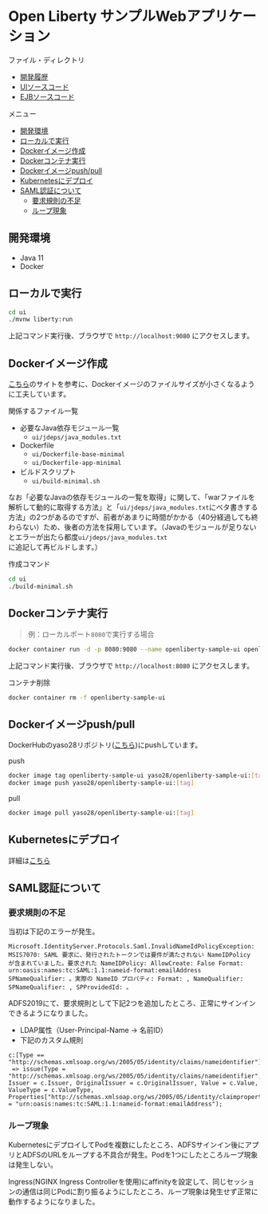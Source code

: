 <!-- omit in toc -->
# Open Liberty サンプルWebアプリケーション

ファイル・ディレクトリ

- [開発履歴](./history.md)
- [UIソースコード](./ui/)
- [EJBソースコード](./ejb/)

メニュー

- [開発環境](#開発環境)
- [ローカルで実行](#ローカルで実行)
- [Dockerイメージ作成](#dockerイメージ作成)
- [Dockerコンテナ実行](#dockerコンテナ実行)
- [Dockerイメージpush/pull](#dockerイメージpushpull)
- [Kubernetesにデプロイ](#kubernetesにデプロイ)
- [SAML認証について](#saml認証について)
  - [要求規則の不足](#要求規則の不足)
  - [ループ現象](#ループ現象)

## 開発環境

- Java 11
- Docker

## ローカルで実行

```bash
cd ui
./mvnw liberty:run
```

上記コマンド実行後、ブラウザで `http://localhost:9080` にアクセスします。

## Dockerイメージ作成

[こちら](https://community.ibm.com/community/user/wasdevops/blogs/joseph-mcclure/2021/11/08/creating-a-minimized-liberty-container-image)のサイトを参考に、Dockerイメージのファイルサイズが小さくなるように工夫しています。

関係するファイル一覧

- 必要なJava依存モジュール一覧
  - `ui/jdeps/java_modules.txt`
- Dockerfile
  - `ui/Dockerfile-base-minimal`
  - `ui/Dockerfile-app-minimal`
- ビルドスクリプト
  - `ui/build-minimal.sh`

なお「必要なJavaの依存モジュールの一覧を取得」に関して、「warファイルを解析して動的に取得する方法」と「`ui/jdeps/java_modules.txt`にベタ書きする方法」の2つがあるのですが、前者があまりに時間がかかる（40分経過しても終わらない）ため、後者の方法を採用しています。（Javaのモジュールが足りないとエラーが出たら都度`ui/jdeps/java_modules.txt`に追記して再ビルドします。）

作成コマンド

```bash
cd ui
./build-minimal.sh
```

## Dockerコンテナ実行

> 例：ローカルポート`8080`で実行する場合

```bash
docker container run -d -p 8080:9080 --name openliberty-sample-ui openliberty-sample-ui
```

上記コマンド実行後、ブラウザで `http://localhost:8080` にアクセスします。

コンテナ削除

```bash
docker container rm -f openliberty-sample-ui
```

## Dockerイメージpush/pull

DockerHubのyaso28リポジトリ([こちら](https://hub.docker.com/r/yaso28/openliberty-sample-ui))にpushしています。

push

```bash
docker image tag openliberty-sample-ui yaso28/openliberty-sample-ui:[tag]
docker image push yaso28/openliberty-sample-ui:[tag]
```

pull

```bash
docker image pull yaso28/openliberty-sample-ui:[tag]
```

## Kubernetesにデプロイ

詳細は[こちら](./kubernetes/)

## SAML認証について

### 要求規則の不足

当初は下記のエラーが発生。

```
Microsoft.IdentityServer.Protocols.Saml.InvalidNameIdPolicyException: MSIS7070: SAML 要求に、発行されたトークンでは要件が満たされない NameIDPolicy が含まれていました。要求された NameIDPolicy: AllowCreate: False Format: urn:oasis:names:tc:SAML:1.1:nameid-format:emailAddress SPNameQualifier: 。実際の NameID プロパティ: Format: , NameQualifier:  SPNameQualifier: , SPProvidedId: 。
```

ADFS2019にて、要求規則として下記2つを追加したところ、正常にサインインできるようになりました。

- LDAP属性（User-Principal-Name -> 名前ID）
- 下記のカスタム規則

```
c:[Type == "http://schemas.xmlsoap.org/ws/2005/05/identity/claims/nameidentifier"]
 => issue(Type = "http://schemas.xmlsoap.org/ws/2005/05/identity/claims/nameidentifier", Issuer = c.Issuer, OriginalIssuer = c.OriginalIssuer, Value = c.Value, ValueType = c.ValueType, Properties["http://schemas.xmlsoap.org/ws/2005/05/identity/claimproperties/format"] = "urn:oasis:names:tc:SAML:1.1:nameid-format:emailAddress");
```

### ループ現象

KubernetesにデプロイしてPodを複数にしたところ、ADFSサインイン後にアプリとADFSのURLをループする不具合が発生。Podを1つにしたところループ現象は発生しない。

Ingress(NGINX Ingress Controllerを使用)にaffinityを設定して、同じセッションの通信は同じPodに割り振るようにしたところ、ループ現象は発生せず正常に動作するようになりました。
